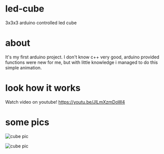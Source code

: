 # led-cube
3x3x3 arduino controlled led cube

# about
It's my first arduino project. I don't know c++ very good, arduino provided functions were new for me, but with little knowledge i managed to do this simple animation. 

# look how it works
Watch video on youtube! https://youtu.be/JlLmXzmDoW4

# some pics

![cube pic](https://i.imgur.com/M93Ng4M.jpg)

![cube pic](https://i.imgur.com/uxW5gVB.jpg)
